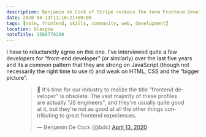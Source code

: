```yaml
---
description: Benjamin de Cock of Stripe reckons the term Frontend Developer is obsolete 
date: 2020-04-13T11:10:21+00:00
tags: [note, frontend, skills, community, web, development]
location: Glasgow
noteTitle: 1586776200
---
```

I have to reluctanctly agree on this one. I’ve interviewed quite a few developers for “front-end developer” (or similarly) over the last five years and its a common pattern that they are strong on JavaScript (though not necessarily the right time to use it) and weak on HTML, CSS and the “bigger picture”.

<figure>

<blockquote class="twitter-tweet"><p lang="en" dir="ltr">🧵 It&#39;s time for our industry to realize the title &quot;frontend developer&quot; is obsolete. The vast majority of these profiles are actually &quot;JS engineers&quot;, and they&#39;re usually quite good at it, but they&#39;re not as good at all the other things contributing to great frontend experiences.</p>&mdash; Benjamin De Cock (@bdc) <a href="https://twitter.com/bdc/status/1249597086007345157?ref_src=twsrc%5Etfw">April 13, 2020</a></blockquote> <script async src="https://platform.twitter.com/widgets.js" charset="utf-8"></script>

</figure>
